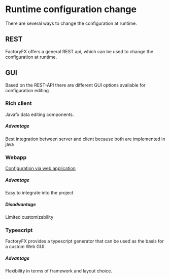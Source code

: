 # Runtime configuration change
There are several ways to change  the configuration at runtime.

## REST
FactoryFX offers a general REST api, which can be used to change the configuration at runtime.
## GUI
Based on the REST-API there are different GUI options available for configuration editing
### Rich client
Javafx data editing components.
##### Advantage
Best integration between server and client because both are implemented in java
### Webapp
[Configuration via web application](https://github.com/factoryfx/factoryfx/tree/master/docu/src/main/java/io/github/factoryfx/docu/configurationwebapp)  
##### Advantage
Easy to integrate into the project
##### Disadvantage
Limited customizability
### Typescript
FactoryFX provides a typescript generator that can be used as the basis for a custom Web GUI.
##### Advantage
Flexibility in terms of framework and layout choice.